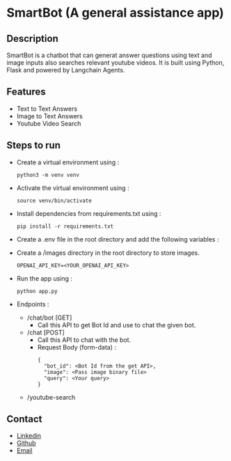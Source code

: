 # SmartBot (A general assistance app)

## Description
SmartBot is a chatbot that can generat answer questions using text and image inputs also searches relevant youtube videos. It is built using Python, Flask and powered by Langchain Agents.

## Features
- Text to Text Answers
- Image to Text Answers
- Youtube Video Search

## Steps to run

- Create a virtual environment using :

  ```python3 -m venv venv```

- Activate the virtual environment using :

  ```source venv/bin/activate```
  
- Install dependencies from requirements.txt using :

  ```pip install -r requirements.txt```

- Create a .env file in the root directory and add the following variables :

- Create a /images directory in the root directory to store images.

  ```
  OPENAI_API_KEY=<YOUR_OPENAI_API_KEY>
  ```
- Run the app using :

  ```python app.py```
- Endpoints :
  - /chat/bot [GET]
    - Call this API to get Bot Id and use to chat the given bot.
  - /chat [POST]
    - Call this API to chat with the bot.
    - Request Body (form-data) :
      ```
      {
        "bot_id": <Bot Id from the get API>,
        "image": <Pass image binary file>
        "query": <Your query>
      }
      ```
  - /youtube-search


## Contact
- [Linkedin](https://www.linkedin.com/in/rohit-yadav-sde/)
- [Github](https://github.com/rohity123456)
- [Email](mailto:rohity123456@gmail.com)
